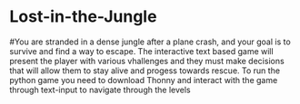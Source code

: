 # Lost-in-the-Jungle
#You are stranded in a dense jungle after a plane crash, and your goal is to survive and find a way to escape. The interactive text based game will present the player with various vhallenges and they must make decisions that will allow them to stay alive and progess towards rescue. 
To run the python game you need to download Thonny and interact with the game through text-input to navigate through the levels
